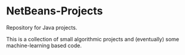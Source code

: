 # NetBeans-Projects
Repository for Java projects. 

This is a collection of small algorithmic projects and (eventually) some machine-learning based code.
